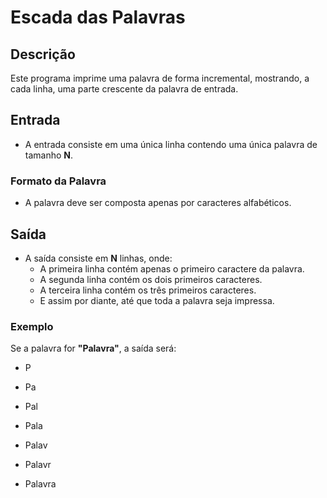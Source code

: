 # Escada das Palavras

## Descrição

Este programa imprime uma palavra de forma incremental, mostrando, a cada linha, uma parte crescente da palavra de entrada.

## Entrada

- A entrada consiste em uma única linha contendo uma única palavra de tamanho **N**.

### Formato da Palavra

- A palavra deve ser composta apenas por caracteres alfabéticos.

## Saída

- A saída consiste em **N** linhas, onde:
  - A primeira linha contém apenas o primeiro caractere da palavra.
  - A segunda linha contém os dois primeiros caracteres.
  - A terceira linha contém os três primeiros caracteres.
  - E assim por diante, até que toda a palavra seja impressa.

### Exemplo

Se a palavra for **"Palavra"**, a saída será:
- P

- Pa

- Pal

- Pala

- Palav

- Palavr

- Palavra
